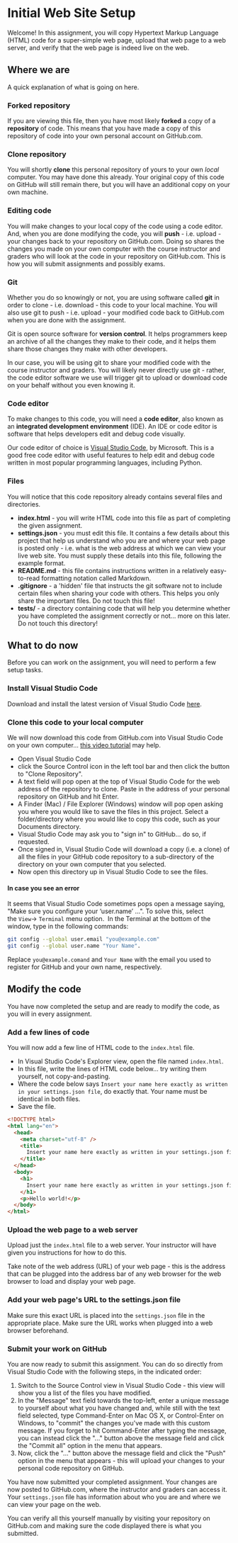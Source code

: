 # Initial Web Site Setup

Welcome! In this assignment, you will copy Hypertext Markup Language (HTML) code for a super-simple web page, upload that web page to a web server, and verify that the web page is indeed live on the web.

## Where we are

A quick explanation of what is going on here.

### Forked repository

If you are viewing this file, then you have most likely **forked** a copy of a **repository** of code. This means that you have made a copy of this repository of code into your own personal account on GitHub.com.

### Clone repository

You will shortly **clone** this personal repository of yours to your own _local_ computer. You may have done this already. Your original copy of this code on GitHub will still remain there, but you will have an additional copy on your own machine.

### Editing code

You will make changes to your local copy of the code using a code editor. And, when you are done modifying the code, you will **push** - i.e. upload - your changes back to your repository on GitHub.com. Doing so shares the changes you made on your own computer with the course instructor and graders who will look at the code in your repository on GitHub.com. This is how you will submit assignments and possibly exams.

### Git

Whether you do so knowingly or not, you are using software called **git** in order to clone - i.e. download - this code to your local machine. You will also use git to push - i.e. upload - your modified code back to GitHub.com when you are done with the assignment.

Git is open source software for **version control**. It helps programmers keep an archive of all the changes they make to their code, and it helps them share those changes they make with other developers.

In our case, you will be using git to share your modified code with the course instructor and graders. You will likely never directly use git - rather, the code editor software we use will trigger git to upload or download code on your behalf without you even knowing it.

### Code editor

To make changes to this code, you will need a **code editor**, also known as an **integrated development environment** (IDE). An IDE or code editor is software that helps developers edit and debug code visually.

Our code editor of choice is [Visual Studio Code](https://code.visualstudio.com), by Microsoft. This is a good free code editor with useful features to help edit and debug code written in most popular programming languages, including Python.

### Files

You will notice that this code repository already contains several files and directories.

- **index.html** - you will write HTML code into this file as part of completing the given assignment.
- **settings.json** - you must edit this file. It contains a few details about this project that help us understand who you are and where your web page is posted only - i.e. what is the web address at which we can view your live web site. You must supply these details into this file, following the example format.
- **README.md** - this file contains instructions written in a relatively easy-to-read formatting notation called Markdown.
- **.gitignore** - a 'hidden' file that instructs the git software not to include certain files when sharing your code with others. This helps you only share the important files. Do not touch this file!
- **tests/** - a directory containing code that will help you determine whether you have completed the assignment correctly or not... more on this later. Do not touch this directory!

## What to do now

Before you can work on the assignment, you will need to perform a few setup tasks.

### Install Visual Studio Code

Download and install the latest version of Visual Studio Code [here](https://code.visualstudio.com).

### Clone this code to your local computer

We will now download this code from GitHub.com into Visual Studio Code on your own computer... [this video tutorial](https://youtu.be/axcny0o1NYo) may help.

- Open Visual Studio Code
- click the Source Control icon in the left tool bar and then click the button to "Clone Repository".
- A text field will pop open at the top of Visual Studio Code for the web address of the repository to clone. Paste in the address of your personal repository on GitHub and hit Enter.
- A Finder (Mac) / File Explorer (Windows) window will pop open asking you where you would like to save the files in this project. Select a folder/directory where you would like to copy this code, such as your Documents directory.
- Visual Studio Code may ask you to "sign in" to GitHub... do so, if requested.
- Once signed in, Visual Studio Code will download a copy (i.e. a clone) of all the files in your GitHub code repository to a sub-directory of the directory on your own computer that you selected.
- Now open this directory up in Visual Studio Code to see the files.

#### In case you see an error

It seems that Visual Studio Code sometimes pops open a message saying, "Make sure you configure your ‘user.name’ …". To solve this, select the `View`-> `Terminal` menu option.  In the Terminal at the bottom of the window, type in the following commands:

```bash
git config --global user.email "you@example.com" 
git config --global user.name "Your Name". 
```

Replace `you@example.comand` and `Your Name` with the email you used to register for GitHub and your own name, respectively.

## Modify the code

You have now completed the setup and are ready to modify the code, as you will in every assignment.

### Add a few lines of code

You will now add a few line of HTML code to the `index.html` file.

- In Visual Studio Code's Explorer view, open the file named `index.html`.
- In this file, write the lines of HTML code below... try writing them yourself, not copy-and-pasting.
- Where the code below says `Insert your name here exactly as written in your settings.json file`, do exactly that. Your name must be identical in both files.
- Save the file.

```html
<!DOCTYPE html>
<html lang="en">
  <head>
    <meta charset="utf-8" />
    <title>
      Insert your name here exactly as written in your settings.json file
    </title>
  </head>
  <body>
    <h1>
      Insert your name here exactly as written in your settings.json file
    </h1>
    <p>Hello world!</p>
  </body>
</html>
```

### Upload the web page to a web server

Upload just the `index.html` file to a web server. Your instructor will have given you instructions for how to do this.

Take note of the web address (URL) of your web page - this is the address that can be plugged into the address bar of any web browser for the web browser to load and display your web page.

### Add your web page's URL to the settings.json file

Make sure this exact URL is placed into the `settings.json` file in the appropriate place. Make sure the URL works when plugged into a web browser beforehand.

### Submit your work on GitHub

You are now ready to submit this assignment. You can do so directly from Visual Studio Code with the following steps, in the indicated order:

1. Switch to the Source Control view in Visual Studio Code - this view will show you a list of the files you have modified.
1. In the "Message" text field towards the top-left, enter a unique message to yourself about what you have changed and, while still with the text field selected, type Command-Enter on Mac OS X, or Control-Enter on Windows, to "commit" the changes you've made with this custom message. If you forget to hit Command-Enter after typing the message, you can instead click the "..." button above the message field and click the "Commit all" option in the menu that appears.
1. Now, click the "..." button above the message field and click the "Push" option in the menu that appears - this will upload your changes to your personal code repository on GitHub.

You have now submitted your completed assignment. Your changes are now posted to GitHub.com, where the instructor and graders can access it. Your `settings.json` file has information about who you are and where we can view your page on the web.

You can verify all this yourself manually by visiting your repository on GitHub.com and making sure the code displayed there is what you submitted.
